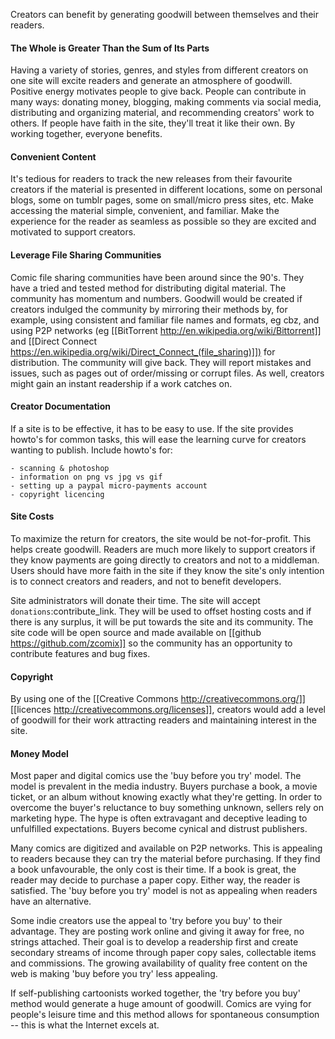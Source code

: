 Creators can benefit by generating goodwill between themselves and their
readers.


#### The Whole is Greater Than the Sum of Its Parts
Having a variety of stories, genres, and styles from different creators
on one site will excite readers and generate an atmosphere of goodwill.
Positive energy motivates people to give back. People can contribute in
many ways: donating money, blogging, making comments via social media,
distributing and organizing material, and recommending creators' work to
others. If people have faith in the site, they'll treat it like their
own. By working together, everyone benefits.


#### Convenient Content
It's tedious for readers to track the new releases from their favourite
creators if the material is presented in different locations, some on personal
blogs, some on tumblr pages, some on small/micro press sites, etc.  Make
accessing the material simple, convenient, and familiar. Make the experience
for the reader as seamless as possible so they are excited and motivated to
support creators.


#### Leverage File Sharing Communities
Comic file sharing communities have been around since the 90's. They
have a tried and tested method for distributing digital material. The
community has momentum and numbers. Goodwill would be created if
creators indulged the community by mirroring their methods by, for
example, using consistent and familiar file names and formats, eg cbz,
and using P2P networks (eg
[[BitTorrent http://en.wikipedia.org/wiki/Bittorrent]] and
[[Direct Connect https://en.wikipedia.org/wiki/Direct_Connect_(file_sharing)]])
for distribution. The community will give back. They will report
mistakes and issues, such as pages out of order/missing or corrupt
files. As well, creators might gain an instant readership if a work
catches on.


#### Creator Documentation
If a site is to be effective, it has to be easy to use. If the site
provides howto's for common tasks, this will ease the learning curve for
creators wanting to publish. Include howto's for:

    - scanning & photoshop
    - information on png vs jpg vs gif
    - setting up a paypal micro-payments account
    - copyright licencing


#### Site Costs
To maximize the return for creators, the site would be not-for-profit.
This helps create goodwill. Readers are much more likely to support
creators if they know payments are going directly to creators and not to
a middleman. Users should have more faith in the site if they know the
site's only intention is to connect creators and readers, and not to
benefit developers.

Site administrators will donate their time. The site will accept
``donations``:contribute_link. They will be
used to offset hosting costs and if there is any surplus, it will be put
towards the site and its community. The site code will be open source
and made available on [[github https://github.com/zcomix]] so the
community has an opportunity to contribute features and bug fixes.


#### Copyright
By using one of the [[Creative Commons http://creativecommons.org/]]
[[licences http://creativecommons.org/licenses]], creators would add a
level of goodwill for their work attracting readers and maintaining
interest in the site.


#### Money Model
Most paper and digital comics use the 'buy before you try' model. The
model is prevalent in the media industry. Buyers purchase a book, a
movie ticket, or an album without knowing exactly what they're getting.
In order to overcome the buyer's reluctance to buy something unknown,
sellers rely on marketing hype. The hype is often extravagant and
deceptive leading to unfulfilled expectations. Buyers become cynical and
distrust publishers.

Many comics are digitized and available on P2P networks. This is
appealing to readers because they can try the material before
purchasing. If they find a book unfavourable, the only cost is their
time. If a book is great, the reader may decide to purchase a paper
copy. Either way, the reader is satisfied. The 'buy before you try'
model is not as appealing when readers have an alternative.

Some indie creators use the appeal to 'try before you buy' to their
advantage. They are posting work online and giving it away for free, no
strings attached. Their goal is to develop a readership first and create
secondary streams of income through paper copy sales, collectable items
and commissions. The growing availability of quality free content on the
web is making 'buy before you try' less appealing.

If self-publishing cartoonists worked together, the 'try before you buy'
method would generate a huge amount of goodwill. Comics are vying for
people's leisure time and this method allows for spontaneous consumption --
this is what the Internet excels at.
